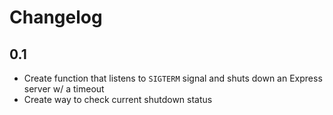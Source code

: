 # Changelog

## 0.1

* Create function that listens to `SIGTERM` signal and shuts down an Express server w/ a timeout
* Create way to check current shutdown status
